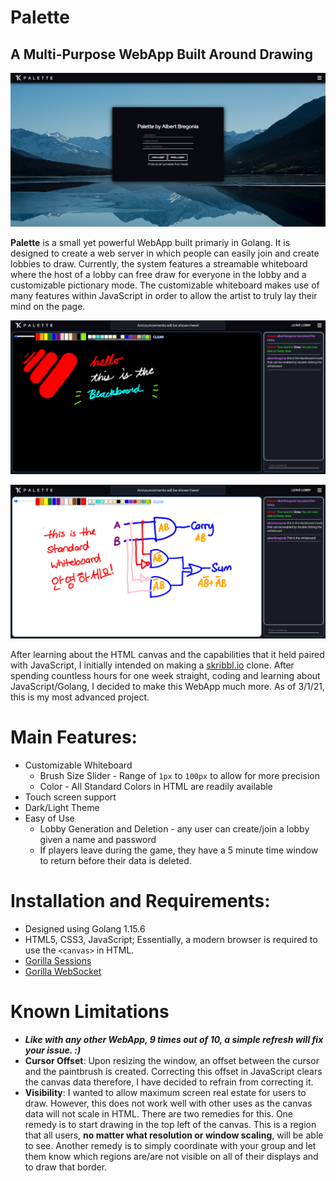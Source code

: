 # Palette
## A Multi-Purpose WebApp Built Around Drawing
![Home Page](https://github.com/albertbregonia/Palette/blob/main/img/home.png?raw=true "Home Page")

**Palette** is a small yet powerful WebApp built primariy in Golang. It is designed to create a web server in which people can easily join and create lobbies to draw. Currently, the system features a streamable whiteboard where the host of a lobby can free draw for everyone in the lobby and a customizable pictionary mode. The customizable whiteboard makes use of many features within JavaScript in order to allow the artist to truly lay their mind on the page.

![Blackboard](https://github.com/albertbregonia/Palette/blob/main/img/blackboard.png?raw=true "Blackboard")

![Whiteboard](https://github.com/albertbregonia/Palette/blob/main/img/whiteboard.png?raw=true "Whiteboard")

After learning about the HTML canvas and the capabilities that it held paired with JavaScript, I initially intended on making a [skribbl.io](https://skribbl.io/ "Skribbl.io by @ticedev on Twitter") clone. After spending countless hours for one week straight, coding and learning about JavaScript/Golang, I decided to make this WebApp much more. As of 3/1/21, this is my most advanced project.

# Main Features:
- Customizable Whiteboard
  - Brush Size Slider - Range of `1px` to `100px` to allow for more precision
  - Color - All Standard Colors in HTML are readily available
- Touch screen support
- Dark/Light Theme
- Easy of Use
  - Lobby Generation and Deletion - any user can create/join a lobby given a name and password
  - If players leave during the game, they have a 5 minute time window to return before their data is deleted.
  
# Installation and Requirements:
- Designed using Golang 1.15.6
- HTML5, CSS3, JavaScript; Essentially, a modern browser is required to use the `<canvas>` in HTML.
- [Gorilla Sessions](https://github.com/gorilla/sessions "Sessions by The Gorilla Team")
- [Gorilla WebSocket](https://github.com/gorilla/websocket "WebSocket by The Gorilla Team")

# Known Limitations
- ***Like with any other WebApp, 9 times out of 10, a simple refresh will fix your issue. :)***
- **Cursor Offset**: Upon resizing the window, an offset between the cursor and the paintbrush is created. Correcting this offset in JavaScript clears the canvas data therefore, I have decided to refrain from correcting it.
- **Visibility**: I wanted to allow maximum screen real estate for users to draw. However, this does not work well with other uses as the canvas data will not scale in HTML. There are two remedies for this. One remedy is to start drawing in the top left of the canvas. This is a region that all users, **no matter what resolution or window scaling**, will be able to see. Another remedy is to simply coordinate with your group and let them know which regions are/are not visible on all of their displays and to draw that border.
